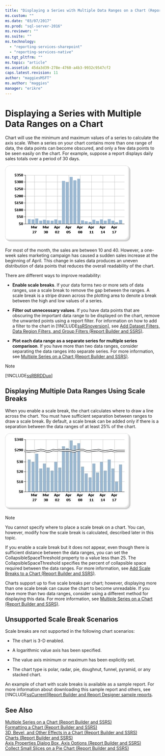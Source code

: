 ```yaml
---
title: "Displaying a Series with Multiple Data Ranges on a Chart (Report Builder and SSRS) | Microsoft Docs"
ms.custom: ""
ms.date: "03/07/2017"
ms.prod: "sql-server-2016"
ms.reviewer: ""
ms.suite: ""
ms.technology: 
  - "reporting-services-sharepoint"
  - "reporting-services-native"
ms.tgt_pltfrm: ""
ms.topic: "article"
ms.assetid: 45da3d39-278e-4760-a4b3-9932c9547cf2
caps.latest.revision: 11
author: "maggiesMSFT"
ms.author: "maggies"
manager: "erikre"
---
```

# Displaying a Series with Multiple Data Ranges on a Chart
  Chart will use the minimum and maximum values of a series to calculate the axis scale. When a series on your chart contains more than one range of data, the data points can become obscured, and only a few data points to be seen easily on the chart. For example, suppose a report displays daily sales totals over a period of 30 days.  
  
 ![Chart with multiple data ranges](../../reporting-services/report-design/media/rs-multipledatarangeschart.gif "Chart with multiple data ranges")  
  
 For most of the month, the sales are between 10 and 40. However, a one-week sales marketing campaign has caused a sudden sales increase at the beginning of April. This change in sales data produces an uneven distribution of data points that reduces the overall readability of the chart.  
  
 There are different ways to improve readability:  
  
-   **Enable scale breaks**. If your data forms two or more sets of data ranges, use a scale break to remove the gap between the ranges. A scale break is a stripe drawn across the plotting area to denote a break between the high and low values of a series.  
  
-   **Filter out unnecessary values**. If you have data points that are obscuring the important data range to be displayed on the chart, remove the unwanted points using a report filter. For information on how to add a filter to the chart in [!INCLUDE[ssRSnoversion](../../includes/ssrsnoversion-md.md)], see [Add Dataset Filters, Data Region Filters, and Group Filters &#40;Report Builder and SSRS&#41;](../../reporting-services/report-design/add-dataset-filters-data-region-filters-and-group-filters.md).  
  
-   **Plot each data range as a separate series for multiple series comparison**. If you have more than two data ranges, consider separating the data ranges into separate series. For more information, see [Multiple Series on a Chart &#40;Report Builder and SSRS&#41;](../../reporting-services/report-design/multiple-series-on-a-chart-report-builder-and-ssrs.md).  
  
> [!NOTE]  
>  [!INCLUDE[ssRBRDDup](../../includes/ssrbrddup-md.md)]  
  
## Displaying Multiple Data Ranges Using Scale Breaks  
 When you enable a scale break, the chart calculates where to draw a line across the chart. You must have sufficient separation between ranges to draw a scale break. By default, a scale break can be added only if there is a separation between the data ranges of at least 25% of the chart.  
  
 ![Chart with scale break](../../reporting-services/report-design/media/rs-multipledatarangeschart-scalebreak.gif "Chart with scale break")  
  
> [!NOTE]  
>  You cannot specify where to place a scale break on a chart. You can, however, modify how the scale break is calculated, described later in this topic.  
  
 If you enable a scale break but it does not appear, even though there is sufficient distance between the data ranges, you can set the CollapsibleSpaceThreshold property to a value less than 25. The CollapsibleSpaceThreshold specifies the percent of collapsible space required between the data ranges. For more information, see [Add Scale Breaks to a Chart &#40;Report Builder and SSRS&#41;](../../reporting-services/report-design/add-scale-breaks-to-a-chart-report-builder-and-ssrs.md).  
  
 Charts support up to five scale breaks per chart; however, displaying more than one scale break can cause the chart to become unreadable. If you have more than two data ranges, consider using a different method for displaying this data. For more information, see [Multiple Series on a Chart &#40;Report Builder and SSRS&#41;](../../reporting-services/report-design/multiple-series-on-a-chart-report-builder-and-ssrs.md).  
  
## Unsupported Scale Break Scenarios  
 Scale breaks are not supported in the following chart scenarios:  
  
-   The chart is 3-D enabled.  
  
-   A logarithmic value axis has been specified.  
  
-   The value axis minimum or maximum has been explicitly set.  
  
-   The chart type is polar, radar, pie, doughnut, funnel, pyramid, or any stacked chart.  
  
 An example of chart with scale breaks is available as a sample report. For more information about downloading this sample report and others, see [!INCLUDE[ssCurrent](../../includes/sscurrent-md.md)][Report Builder and Report Designer sample reports](http://go.microsoft.com/fwlink/?LinkId=198283).  
  
## See Also  
 [Multiple Series on a Chart &#40;Report Builder and SSRS&#41;](../../reporting-services/report-design/multiple-series-on-a-chart-report-builder-and-ssrs.md)   
 [Formatting a Chart &#40;Report Builder and SSRS&#41;](../../reporting-services/report-design/formatting-a-chart-report-builder-and-ssrs.md)   
 [3D, Bevel, and Other Effects in a Chart &#40;Report Builder and SSRS&#41;](../../reporting-services/report-design/chart-effects-3d-bevel-and-other-report-builder.md)   
 [Charts &#40;Report Builder and SSRS&#41;](../../reporting-services/report-design/charts-report-builder-and-ssrs.md)   
 [Axis Properties Dialog Box, Axis Options &#40;Report Builder and SSRS&#41;](http://msdn.microsoft.com/library/b276e210-7a12-48ae-971b-7dabae51df11)   
 [Collect Small Slices on a Pie Chart &#40;Report Builder and SSRS&#41;](../../reporting-services/report-design/collect-small-slices-on-a-pie-chart-report-builder-and-ssrs.md)  
  
  